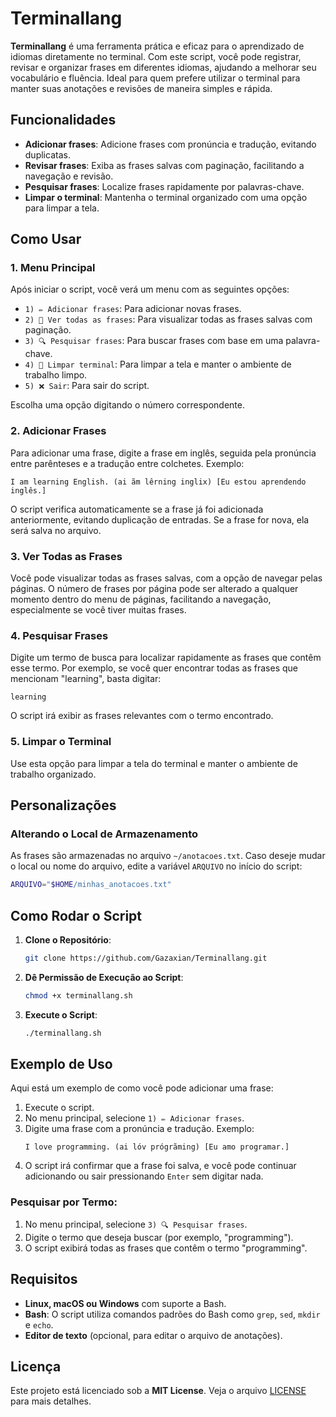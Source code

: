 # Terminallang

**Terminallang** é uma ferramenta prática e eficaz para o aprendizado de idiomas diretamente no terminal. Com este script, você pode registrar, revisar e organizar frases em diferentes idiomas, ajudando a melhorar seu vocabulário e fluência. Ideal para quem prefere utilizar o terminal para manter suas anotações e revisões de maneira simples e rápida.

## Funcionalidades

- **Adicionar frases**: Adicione frases com pronúncia e tradução, evitando duplicatas.
- **Revisar frases**: Exiba as frases salvas com paginação, facilitando a navegação e revisão.
- **Pesquisar frases**: Localize frases rapidamente por palavras-chave.
- **Limpar o terminal**: Mantenha o terminal organizado com uma opção para limpar a tela.

## Como Usar

### 1. Menu Principal
Após iniciar o script, você verá um menu com as seguintes opções:

- `1) ✏️ Adicionar frases`: Para adicionar novas frases.
- `2) 📖 Ver todas as frases`: Para visualizar todas as frases salvas com paginação.
- `3) 🔍 Pesquisar frases`: Para buscar frases com base em uma palavra-chave.
- `4) 🧹 Limpar terminal`: Para limpar a tela e manter o ambiente de trabalho limpo.
- `5) ❌ Sair`: Para sair do script.

Escolha uma opção digitando o número correspondente.

### 2. Adicionar Frases
Para adicionar uma frase, digite a frase em inglês, seguida pela pronúncia entre parênteses e a tradução entre colchetes. Exemplo:

```
I am learning English. (ai ãm lêrning inglix) [Eu estou aprendendo inglês.]
```

O script verifica automaticamente se a frase já foi adicionada anteriormente, evitando duplicação de entradas. Se a frase for nova, ela será salva no arquivo.

### 3. Ver Todas as Frases
Você pode visualizar todas as frases salvas, com a opção de navegar pelas páginas. O número de frases por página pode ser alterado a qualquer momento dentro do menu de páginas, facilitando a navegação, especialmente se você tiver muitas frases.

### 4. Pesquisar Frases
Digite um termo de busca para localizar rapidamente as frases que contêm esse termo. Por exemplo, se você quer encontrar todas as frases que mencionam "learning", basta digitar:

```
learning
```

O script irá exibir as frases relevantes com o termo encontrado.

### 5. Limpar o Terminal
Use esta opção para limpar a tela do terminal e manter o ambiente de trabalho organizado.

## Personalizações

### Alterando o Local de Armazenamento
As frases são armazenadas no arquivo `~/anotacoes.txt`. Caso deseje mudar o local ou nome do arquivo, edite a variável `ARQUIVO` no início do script:

```bash
ARQUIVO="$HOME/minhas_anotacoes.txt"
```

## Como Rodar o Script

1. **Clone o Repositório**:
   ```bash
   git clone https://github.com/Gazaxian/Terminallang.git
   ```

2. **Dê Permissão de Execução ao Script**:
   ```bash
   chmod +x terminallang.sh
   ```

3. **Execute o Script**:
   ```bash
   ./terminallang.sh
   ```

## Exemplo de Uso

Aqui está um exemplo de como você pode adicionar uma frase:

1. Execute o script.
2. No menu principal, selecione `1) ✏️ Adicionar frases`.
3. Digite uma frase com a pronúncia e tradução. Exemplo:
   ```
   I love programming. (ai lóv prógrãming) [Eu amo programar.]
   ```
4. O script irá confirmar que a frase foi salva, e você pode continuar adicionando ou sair pressionando `Enter` sem digitar nada.

### Pesquisar por Termo:
1. No menu principal, selecione `3) 🔍 Pesquisar frases`.
2. Digite o termo que deseja buscar (por exemplo, "programming").
3. O script exibirá todas as frases que contêm o termo "programming".

## Requisitos

- **Linux, macOS ou Windows** com suporte a Bash.
- **Bash**: O script utiliza comandos padrões do Bash como `grep`, `sed`, `mkdir` e `echo`.
- **Editor de texto** (opcional, para editar o arquivo de anotações).

## Licença

Este projeto está licenciado sob a **MIT License**. Veja o arquivo [LICENSE](LICENSE) para mais detalhes.
